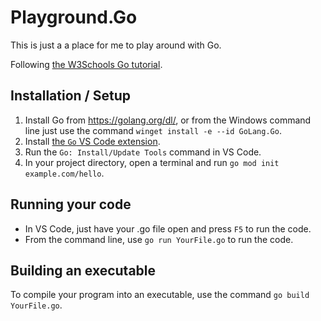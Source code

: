 # Playground.Go

This is just a a place for me to play around with Go.

Following [the W3Schools Go tutorial](https://www.w3schools.com/go/).

## Installation / Setup

1. Install Go from <https://golang.org/dl/>, or from the Windows command line just use the command `winget install -e --id GoLang.Go`.
1. Install [the `Go` VS Code extension](https://marketplace.visualstudio.com/items?itemName=golang.Go).
1. Run the `Go: Install/Update Tools` command in VS Code.
1. In your project directory, open a terminal and run `go mod init example.com/hello`.

## Running your code

- In VS Code, just have your .go file open and press `F5` to run the code.
- From the command line, use `go run YourFile.go` to run the code.

## Building an executable

To compile your program into an executable, use the command `go build YourFile.go`.
